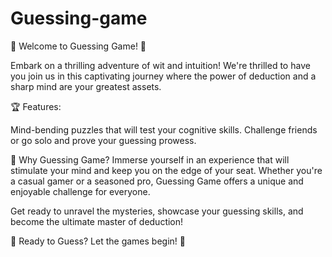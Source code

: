 # Guessing-game
🌟 Welcome to Guessing Game! 🌟

Embark on a thrilling adventure of wit and intuition! We're thrilled to have you join us in this captivating journey where the power of deduction and a sharp mind are your greatest assets.

🏆 Features:

Mind-bending puzzles that will test your cognitive skills.
Challenge friends or go solo and prove your guessing prowess.

🤔 Why Guessing Game?
Immerse yourself in an experience that will stimulate your mind and keep you on the edge of your seat. Whether you're a casual gamer or a seasoned pro, Guessing Game offers a unique and enjoyable challenge for everyone.

Get ready to unravel the mysteries, showcase your guessing skills, and become the ultimate master of deduction!

🚀 Ready to Guess? Let the games begin! 🚀